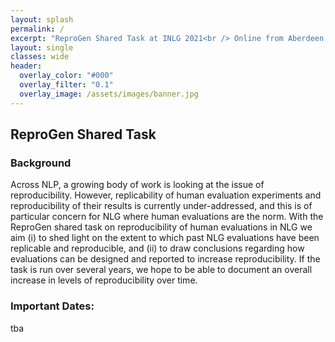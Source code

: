 ```yaml
---
layout: splash
permalink: /
excerpt: "ReproGen Shared Task at INLG 2021<br /> Online from Aberdeen, UK, September, 2021"
layout: single
classes: wide
header:
  overlay_color: "#000"
  overlay_filter: "0.1"
  overlay_image: /assets/images/banner.jpg
---
```


## ReproGen Shared Task

### Background

Across NLP, a growing body of work is looking at the issue of reproducibility. However, replicability of human evaluation experiments and reproducibility of their results is currently under-addressed, and this is of particular concern for NLG where human evaluations are the norm. With the ReproGen shared task on reproducibility of human evaluations in NLG we aim (i) to shed light on the extent to which past NLG evaluations have been replicable and reproducible, and (ii) to draw conclusions regarding how evaluations can be designed and reported to increase reproducibility. If the task is run over several years, we hope to be able to document an overall increase in levels of reproducibility over time.

### Important Dates:

tba

